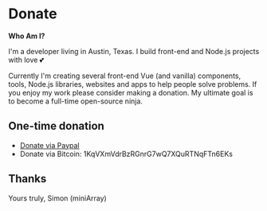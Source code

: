# Donate

**Who Am I?**

I'm a developer living in Austin, Texas. I build front-end and Node.js projects with love 💕

Currently I'm creating several front-end Vue (and vanilla) components, tools, Node.js libraries, websites and apps to help people solve problems. If you enjoy my work please consider making a donation. My ultimate goal is to become a full-time open-source ninja.

## One-time donation

- [Donate via Paypal](https://www.paypal.me/simonwjackson)
- Donate via Bitcoin: 1KqVXmVdrBzRGnrG7wQ7XQuRTNqFTn6EKs

## Thanks

Yours truly, Simon (miniArray)